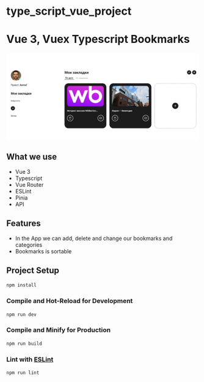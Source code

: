 # type_script_vue_project

# Vue 3, Vuex Typescript Bookmarks

![pic1](https://github.com/egorzhmaev/bookmarks_project/blob/main/2025-06-20_16-03-24.png)

## What we use

- Vue 3
- Typescript
- Vue Router
- ESLint
- Pinia
- API

## Features

- In the App we can add, delete and change our bookmarks and categories
- Bookmarks is sortable

## Project Setup

```sh
npm install
```

### Compile and Hot-Reload for Development

```sh
npm run dev
```

### Compile and Minify for Production

```sh
npm run build
```

### Lint with [ESLint](https://eslint.org/)

```sh
npm run lint
```

